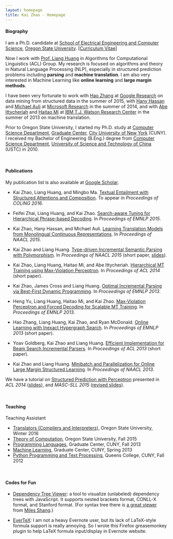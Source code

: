```yaml
---
layout: homepage
title: Kai Zhao - Homepage
---
```


#### Biography

I am a Ph.D. candidate at [School of Electrical Engineering and Computer Science](http://eecs.oregonstate.edu/), [Oregon State University](http://www.oregonstate.edu). [[Curriculum Vitae](kaizhao_cv.pdf)]

Now I work with [Prof. Liang Huang](http://web.engr.oregonstate.edu/~huanlian/) in Algorithms for Computational Linguistics (ACL) Group. My research is focused on algorithms and theory in Natural Language Processing (NLP), especially in structured prediction problems including **parsing** and **machine translation**. I am also very interested in Machine Learning like **online learning** and **large margin methods**.

I have been very fortunate to work with [Hao Zhang](http://research.google.com/pubs/HaoZhang.html) at [Google Research](https://research.google.com/) on data mining from structured data in the summer of 2015, with [Hany Hassan](http://research.microsoft.com/en-us/people/hanyh/) and [Michael Auli](http://michaelauli.github.io/) at [Microsoft Research](http://research.microsoft.com/en-us/) in the summer of 2014, and with [Abe Ittycheriah](https://www.linkedin.com/pub/abe-ittycheriah/1/142/466) and [Haitao Mi](http://researcher.watson.ibm.com/researcher/view.php?person=us-hmi) at [IBM T.J. Watson Research Center](http://www.research.ibm.com/labs/watson/) in the summer of 2013 on machine translation.

Prior to Oregon State University, I started my Ph.D. study at [Computer Science Department](http://cs.gc.cuny.edu/), [Graduate Center](http://www.gc.cuny.edu/), [City University of New York](http://www.cuny.edu/index.html) (CUNY). I received my Bachelor of Engineering (B.Eng.) degree from [Computer Science Department](http://cs.ustc.edu.cn/), [University of Science and Technology of China](http://www.ustc.edu.cn/) (USTC) in 2010.

<br />


#### Publications

My publication list is also available at [Google Scholar](http://scholar.google.com/citations?user=5CCzY6MAAAAJ&hl=en).

* Kai Zhao, Liang Huang, and Mingbo Ma. [Textual Entailment with Structured Attentions and Composition](#). To appear in _Proceedings of COLING 2016_.

* Feifei Zhai, Liang Huang, and Kai Zhao. [Search-aware Tuning for Hierarchical Phrase-based Decoding](http://aclweb.org/anthology/D/D15/D15-1149.pdf). In _Proceedings of EMNLP 2015_.

* Kai Zhao, Hany Hassan, and Michael Auli. [Learning Translation Models from Monolingual Continuous Representations](http://www.aclweb.org/anthology/N/N15/N15-1176.pdf). In _Proceedings of NAACL 2015_.

* Kai Zhao and Liang Huang. [Type-driven Incremental Semantic Parsing with Polymorphism](http://www.aclweb.org/anthology/N/N15/N15-1162.pdf). In _Proceedings of NAACL 2015_ (short paper, [slides](files/type-driven-semantic-parsing.pdf)).

* Kai Zhao, Liang Huang, Haitao Mi, and Abe Ittycheriah. [Hierarchical MT Training using Max-Violation Perceptron](http://www.aclweb.org/anthology/P/P14/P14-2127.pdf). In _Proceedings of ACL 2014_ (short paper).

* Kai Zhao, James Cross and Liang Huang. [Optimal Incremental Parsing via Best-First Dynamic Programming](http://aclweb.org/anthology/D/D13/D13-1071.pdf). In _Proceedings of EMNLP 2013_.

* Heng Yu, Liang Huang, Haitao Mi, and Kai Zhao. [Max-Violation Perceptron and Forced Decoding for Scalable MT Training](http://aclweb.org/anthology/D/D13/D13-1112.pdf). In _Proceedings of EMNLP 2013_.

* Hao Zhang, Liang Huang, Kai Zhao, and Ryan McDonald. [Online Learning with Inexact Hypergraph Search](http://aclweb.org/anthology/D/D13/D13-1093.pdf). In _Proceedings of EMNLP 2013_ (short paper).

* Yoav Goldberg, Kai Zhao and Liang Huang. [Efficient Implementation for Beam Search Incremental Parsers](http://www.aclweb.org/anthology/P/P13/P13-2111.pdf). In _Proceedings of ACL 2013_ (short paper).

* Kai Zhao and Liang Huang. [Minibatch and Parallelization for Online Large Margin Structured Learning](http://www.aclweb.org/anthology/N/N13/N13-1038.pdf). In _Proceedings of NAACL 2013_.


We have a tutorial on [Structured Prediction with Perceptron](http://www.anthology.aclweb.org/P/P14/P14-6.pdf#page=14) presented in _ACL 2014_ ([slides](http://web.engr.oregonstate.edu/~huanlian/slides/perc-tutorial.pdf)), and _MASC-SLL 2015_ ([revised slides](files/perc-tutorial-masc.pdf)). 

<br />

#### Teaching

Teaching Assistant

* [Translators (Compilers and Interpreters)](http://classes.engr.oregonstate.edu/eecs/winter2016/cs480/), Oregon State University, Winter 2016
* [Theory of Computation](http://classes.engr.oregonstate.edu/eecs/fall2015/cs321/), Oregon State University, Fall 2015
* [Programming Languages](http://web.engr.oregonstate.edu/~huanlian/teaching/PL/2013fall/), Graduate Center, CUNY, Fall 2013
* [Machine Learning](http://web.engr.oregonstate.edu/~huanlian/teaching/machine-learning/), Graduate Center, CUNY, Spring 2013
* [Python Programming and Text Processing](http://web.engr.oregonstate.edu/~huanlian/teaching/python-2012f/), Queens College, CUNY, Fall 2012

<br />

#### Codes for Fun

* [Dependency Tree Viewer](deptreeviewer): a tool to visualize (unlabeled) dependency trees with JavaScript. It supports nested brackets format, CONLL-X format, and Stanford format. (For syntax tree there is [a great viewer](http://mshang.ca/syntree/) from [Miles Shang](http://mshang.ca/).)

* [EverTeX](http://github.com/kaayy/everTex): I am not a heavy Evernote user, but its lack of LaTeX-style formula support is really annoying. So I wrote this Firefox greasemonkey plugin to help LaTeX formula input/display in Evernote website.
